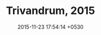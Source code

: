 ---
layout: post-image
title:  "Trivandrum, 2015"
date:   2015-11-23 17:54:14 +0530
images:
    - "/photos/posts/trivandrum-2015/IMG_20151225_160108.jpg"
    - "/photos/posts/trivandrum-2015/IMG_20151228_175816_1.jpg"
    - "/photos/posts/trivandrum-2015/IMG_20151229_110251.jpg"
    - "/photos/posts/trivandrum-2015/IMG_20151229_163729.jpg"
    - "/photos/posts/trivandrum-2015/IMG_8073.jpg"
    - "/photos/posts/trivandrum-2015/IMG_8141.jpg"
---